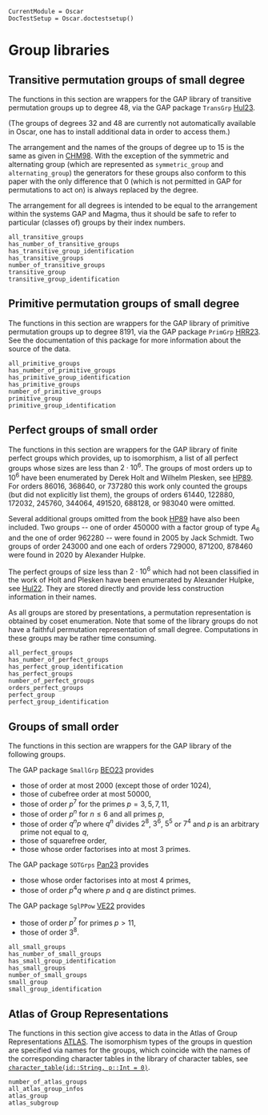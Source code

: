 ```@meta
CurrentModule = Oscar
DocTestSetup = Oscar.doctestsetup()
```

# Group libraries

## Transitive permutation groups of small degree

The functions in this section are wrappers for the GAP library of
transitive permutation groups up to degree 48,
via the GAP package `TransGrp` [Hul23](@cite).

(The groups of degrees 32 and 48 are currently not automatically
available in Oscar,
one has to install additional data in order to access them.)

The arrangement and the names of the groups of degree up to 15 is the same as given in
[CHM98](@cite). With the exception of the symmetric and alternating group (which are represented
as `symmetric_group` and `alternating_group`) the generators for these groups also conform to this paper with
the only difference that 0 (which is not permitted in GAP for permutations to act on) is always replaced by
the degree.

The arrangement for all degrees is intended to be equal to the arrangement within the systems GAP and Magma, thus it
should be safe to refer to particular (classes of) groups by their index numbers.


```@docs
all_transitive_groups
has_number_of_transitive_groups
has_transitive_group_identification
has_transitive_groups
number_of_transitive_groups
transitive_group
transitive_group_identification
```

## Primitive permutation groups of small degree

The functions in this section are wrappers for the GAP library of
primitive permutation groups up to degree 8191,
via the GAP package `PrimGrp` [HRR23](@cite).
See the documentation of this package for more information about
the source of the data.

```@docs
all_primitive_groups
has_number_of_primitive_groups
has_primitive_group_identification
has_primitive_groups
number_of_primitive_groups
primitive_group
primitive_group_identification
```

## Perfect groups of small order

The functions in this section are wrappers for the GAP library of finite perfect
groups which provides, up to isomorphism, a list of all perfect groups whose
sizes are less than $2\cdot 10^6$. The groups of most orders up to $10^6$ have been
enumerated by Derek Holt and Wilhelm Plesken, see [HP89](@cite). For orders
86016, 368640, or 737280 this work only counted the groups (but did not
explicitly list them), the groups of orders 61440, 122880, 172032,
245760, 344064, 491520, 688128, or 983040 were omitted.

Several additional groups omitted from the book [HP89](@cite) have also
been included. Two groups -- one of order 450000 with a factor group of
type $A_6$ and the one of order 962280 -- were found in 2005 by Jack Schmidt.
Two groups of order 243000 and one each of orders 729000, 871200, 878460
were found in 2020 by Alexander Hulpke.

The perfect groups of size less than $2\cdot 10^6$ which had not been
classified in the work of Holt and Plesken have been enumerated by Alexander
Hulpke, see [Hul22](@cite).
They are stored directly and provide less construction information
in their names.

As all groups are stored by presentations, a permutation representation
is obtained by coset enumeration. Note that some of the library groups do
not have a faithful permutation representation of small degree.
Computations in these groups may be rather time consuming.

```@docs
all_perfect_groups
has_number_of_perfect_groups
has_perfect_group_identification
has_perfect_groups
number_of_perfect_groups
orders_perfect_groups
perfect_group
perfect_group_identification
```

## Groups of small order

The functions in this section are wrappers for the GAP library of
the following groups.

The GAP package `SmallGrp` [BEO23](@cite) provides

- those of order at most 2000 (except those of order 1024),
- those of cubefree order at most 50000,
- those of order $p^7$ for the primes $p = 3, 5, 7, 11$,
- those of order $p^n$ for $n \leq 6$ and all primes $p$,
- those of order $q^n p$ where $q^n$ divides $2^8$, $3^6$, $5^5$
  or $7^4$ and $p$ is an arbitrary prime not equal to $q$,
- those of squarefree order,
- those whose order factorises into at most 3 primes.

The GAP package `SOTGrps` [Pan23](@cite) provides

- those whose order factorises into at most 4 primes,
- those of order $p^4 q$ where $p$ and $q$ are distinct primes.

The GAP package `SglPPow` [VE22](@cite)  provides

- those of order $p^7$ for primes $p > 11$,
- those of order $3^8$.

```@docs
all_small_groups
has_number_of_small_groups
has_small_group_identification
has_small_groups
number_of_small_groups
small_group
small_group_identification
```

## Atlas of Group Representations

The functions in this section give access to data in the
Atlas of Group Representations [ATLAS](@cite).
The isomorphism types of the groups in question are specified via
names for the groups, which coincide with the names of the
corresponding character tables in the library of character tables,
see [`character_table(id::String, p::Int = 0)`](@ref).

```@docs
number_of_atlas_groups
all_atlas_group_infos
atlas_group
atlas_subgroup
```
